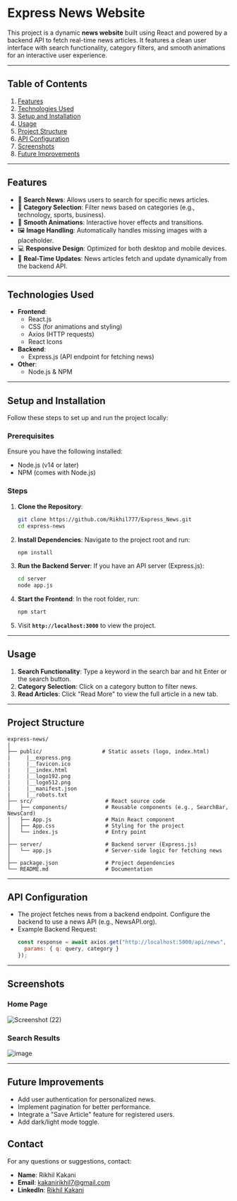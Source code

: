 # **Express News Website**

This project is a dynamic **news website** built using React and powered by a backend API to fetch real-time news articles. It features a clean user interface with search functionality, category filters, and smooth animations for an interactive user experience.

---

## **Table of Contents**

1. [Features](#features)
2. [Technologies Used](#technologies-used)
3. [Setup and Installation](#setup-and-installation)
4. [Usage](#usage)
5. [Project Structure](#project-structure)
6. [API Configuration](#api-configuration)
7. [Screenshots](#screenshots)
8. [Future Improvements](#future-improvements)

---

## **Features**

- 🎯 **Search News**: Allows users to search for specific news articles.
- 📰 **Category Selection**: Filter news based on categories (e.g., technology, sports, business).
- 🌟 **Smooth Animations**: Interactive hover effects and transitions.
- 🖼️ **Image Handling**: Automatically handles missing images with a placeholder.
- 💻 **Responsive Design**: Optimized for both desktop and mobile devices.
- 🔄 **Real-Time Updates**: News articles fetch and update dynamically from the backend API.

---

## **Technologies Used**

- **Frontend**:
  - React.js
  - CSS (for animations and styling)
  - Axios (HTTP requests)
  - React Icons
- **Backend**:
  - Express.js (API endpoint for fetching news)
- **Other**:
  - Node.js & NPM

---

## **Setup and Installation**

Follow these steps to set up and run the project locally:

### Prerequisites
Ensure you have the following installed:
- Node.js (v14 or later)
- NPM (comes with Node.js)

### Steps

1. **Clone the Repository**:
   ```bash
   git clone https://github.com/Rikhil777/Express_News.git
   cd express-news
   ```

2. **Install Dependencies**:
   Navigate to the project root and run:
   ```bash
   npm install
   ```

3. **Run the Backend Server**:
   If you have an API server (Express.js):
   ```bash
   cd server
   node app.js
   ```

4. **Start the Frontend**:
   In the root folder, run:
   ```bash
   npm start
   ```

5. Visit **`http://localhost:3000`** to view the project.

---

## **Usage**

1. **Search Functionality**: Type a keyword in the search bar and hit Enter or the search button.
2. **Category Selection**: Click on a category button to filter news.
3. **Read Articles**: Click "Read More" to view the full article in a new tab.

---

## **Project Structure**

```
express-news/
│
├── public/                   # Static assets (logo, index.html)
|     |__express.png
|     |__favicon.ico
|     |__index.html
|     |__logo192.png
|     |__logo512.png
|     |__manifest.json
|     |__robots.txt                    
├── src/                       # React source code
│   ├── components/            # Reusable components (e.g., SearchBar, NewsCard)
│   ├── App.js                 # Main React component
│   ├── App.css                # Styling for the project
│   └── index.js               # Entry point
│
├── server/                    # Backend server (Express.js)
│   └── app.js                 # Server-side logic for fetching news
│
├── package.json               # Project dependencies
└── README.md                  # Documentation
```

---

## **API Configuration**

- The project fetches news from a backend endpoint. Configure the backend to use a news API (e.g., NewsAPI.org).
- Example Backend Request:
  ```javascript
  const response = await axios.get("http://localhost:5000/api/news", {
    params: { q: query, category }
  });
  ```

---

## **Screenshots**

### Home Page
![Screenshot (22)](https://github.com/user-attachments/assets/d423b65d-9819-4920-a23d-9e0c91d55f22)



### Search Results
![image](https://github.com/user-attachments/assets/bad6a479-926c-4df7-a0b4-abe79ad9a40b)


---

## **Future Improvements**

- Add user authentication for personalized news.
- Implement pagination for better performance.
- Integrate a "Save Article" feature for registered users.
- Add dark/light mode toggle.



## **Contact**

For any questions or suggestions, contact:

- **Name**: Rikhil Kakani  
- **Email**: kakanirikhil7@gmail.com  
- **LinkedIn**: [Rikhil Kakani](https://www.linkedin.com/in/rikhil-kakani-1a139a212/)  




